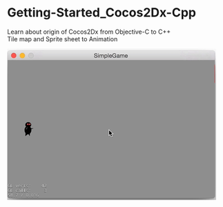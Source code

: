 # Getting-Started_Cocos2Dx-Cpp

Learn about origin of Cocos2Dx from Objective-C to C++ <br>
Tile map and Sprite sheet to Animation <br>

<img src="capture.gif">

<!-- Thanks to wizardfu.com -->

